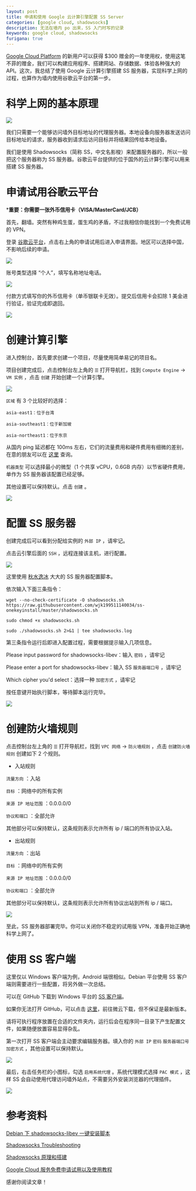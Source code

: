 ```yaml
---
layout: post
title: 申请和使用 Google 云计算引擎配置 SS Server
categories: [google cloud, shadowsocks]
description: 无法在墙内 po 出来，SS 入门时写的记录
keywords: google cloud, shadowsocks
furigana: true
---
```


[Google Cloud Platform](https://cloud.google.com/) 的新用户可以获得 $300 赠金的一年使用权，使用这笔不菲的赠金，我们可以构建应用程序、搭建网站、存储数据、体验各种强大的 API。这次，我总结了使用 Google 云计算引擎搭建 SS 服务器，实现科学上网的过程，也算作为墙内使用谷歌云平台的第一步。

# 科学上网的基本原理

![](/assets/images/2020-07-06-19-36-36.png)

我们只需要一个能够访问墙外目标地址的代理服务器。本地设备向服务器发送访问目标地址的请求，服务器收到请求后访问目标并将结果回传给本地设备。

我们是使用 Shadowsocks（简称 SS，中文名影梭）来配置服务器的，所以一般把这个服务器称为 SS 服务器。谷歌云平台提供的位于国外的云计算引擎可以用来搭建 SS 服务器。

# 申请试用谷歌云平台

***重要：你需要一张外币信用卡（VISA/MasterCard/JCB）**

首先，翻墙。突然有种鸡生蛋，蛋生鸡的矛盾，不过我相信你能找到一个免费试用的 VPN。

登录 [谷歌云平台](https://cloud.google.com)，点击右上角的申请试用后进入申请界面。地区可以选择中国，不影响后续的申请。

![](/assets/images/2020-07-06-19-36-51.png)

账号类型选择 “个人”，填写名称地址电话。

![](/assets/images/2020-07-06-19-37-03.png)

付款方式填写你的外币信用卡（单币银联卡无效）。提交后信用卡会扣除 1 美金进行验证，验证完成即退回。

![](/assets/images/2020-07-06-19-37-17.png)

# 创建计算引擎

进入控制台，首先要求创建一个项目，尽量使用简单易记的项目名。

项目创建完成后，点击控制台左上角的 `☰` 打开导航栏，找到 `Compute Engine` → `VM 实例` ，点击 `创建` 开始创建一个计算引擎。

![](/assets/images/2020-07-06-19-37-25.png)

`区域` 有 3 个比较好的选择：

``` nohighlight
asia-east1：位于台湾

asia-southeast1：位于新加坡

asia-northeast1：位于东京
```

从国内 ping 延迟都在 100ms 左右，它们的流量费用和硬件费用有细微的差别，在意的朋友可以在 [这里](https://cloud.google.com/compute/pricing) 查询。

`机器类型` 可以选择最小的微型（1 个共享 vCPU，0.6GB 内存）以节省硬件费用，单作为 SS 服务器该配置已经足够。

其他设置可以保持默认。点击 `创建` 。

![](/assets/images/2020-07-06-19-37-31.png)

# 配置 SS 服务器

创建完成后可以看到分配给实例的 `外部 IP` ，请牢记。

点击云引擎后面的 `SSH` ，远程连接该主机，进行配置。

![](/assets/images/2020-07-06-19-37-36.png)

这里使用 [秋水逸冰](https://teddysun.com/358.html) 大大的 SS 服务器配置脚本。

依次输入下面三条指令：

``` nohighlight
wget --no-check-certificate -O shadowsocks.sh https://raw.githubusercontent.com/wjk199511140034/ss-onekeyinstall/master/shadowsocks.sh

sudo chmod +x shadowsocks.sh

sudo ./shadowsocks.sh 2>&1 | tee shadowsocks.log
```

第三条指令运行后即进入配置过程，需要根据提示输入几项信息。

Please input password for shadowsocks-libev：输入 `密码` ，请牢记

Please enter a port for shadowsocks-libev：输入 SS `服务器端口号` ，请牢记

Which cipher you'd select：选择一种 `加密方式` ，请牢记

按任意键开始执行脚本，等待脚本运行完毕。

![](/assets/images/2020-07-06-19-37-43.png)

# 创建防火墙规则

点击控制台左上角的 `☰` 打开导航栏，找到 `VPC 网络` → `防火墙规则` ，点击 `创建防火墙规则` 创建如下 2 个规则。

* 入站规则

`流量方向` ：入站

`目标` ：网络中的所有实例

`来源 IP 地址范围` ：0.0.0.0/0

`协议和端口` ：全部允许

   其他部分可以保持默认，这条规则表示允许所有 ip / 端口的所有协议入站。

* 出站规则

`流量方向` ：出站

`目标` ：网络中的所有实例

`来源 IP 地址范围` ：0.0.0.0/0

`协议和端口` ：全部允许

   其他部分可以保持默认，这条规则表示允许所有协议出站到所有 ip / 端口。

![](/assets/images/2020-07-06-19-37-49.png)

至此，SS 服务器部署完毕。你可以关闭你不稳定的试用版 VPN，准备开始正确地科学上网了。

# 使用 SS 客户端

这里仅以 Windows 客户端为例，Android 端很相似。Debian 平台使用 SS 客户端则需要进行一些配置，将另外做一次总结。

可以在 GitHub 下载到 Windows 平台的 [SS 客户端](https://github.com/shadowsocks/shadowsocks-windows/releases)。

如果你无法打开 GitHub，可以点击 [这里](https://share.weiyun.com/edaa2c5f08aa5169c2be5c6a9f59662d)，前往微云下载，但不保证是最新版本。

请将可执行程序放置在合适的文件夹内，运行后会在程序同一目录下产生配置文件，如果随便放置容易显得杂乱。

第一次打开 SS 客户端会主动要求编辑服务器。填入你的 `外部 IP`  `密码`  `服务器端口号`  `加密方式` ，其他设置可以保持默认。

![](/assets/images/2020-07-06-19-37-57.png)

最后，右击任务栏的小图标，勾选 `启用系统代理` 。系统代理模式选择 `PAC 模式` ，这样 SS 会自动使用代理访问墙外站点，不需要另外安装浏览器的代理插件。

![](/assets/images/2020-07-06-19-38-02.png)

# 参考资料

[Debian 下 shadowsocks-libev 一键安装脚本](https://teddysun.com/358.html)

[Shadowsocks Troubleshooting](https://teddysun.com/399.html)

[Shadowsocks 原理和搭建](http://blog.021xt.cc/archives/98)

[Google Cloud 服务免费申请试用以及使用教程](https://51.ruyo.net/2144.html)

感谢你阅读文章！
